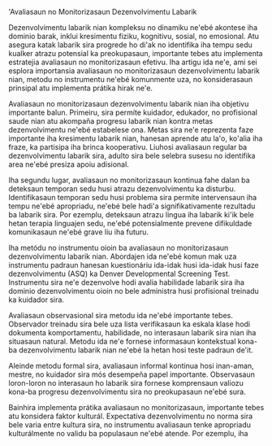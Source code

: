 'Avaliasaun no Monitorizasaun Dezenvolvimentu Labarik

Dezenvolvimentu labarik nian kompleksu no dinamiku ne'ebé akontese iha dominio barak, inklui kresimentu fiziku, kognitivu, sosial, no emosional. Atu asegura katak labarik sira progrede ho di'ak no identifika iha tempu sedu kualker atrazu potensial ka preokupasaun, importante tebes atu implementa estratejia avaliasaun no monitorizasaun efetivu. Iha artigu ida ne'e, ami sei esplora importansia avaliasaun no monitorizasaun dezenvolvimentu labarik nian, metodu no instrumentu ne'ebé komunmente uza, no konsiderasaun prinsipal atu implementa prátika hirak ne'e.

Avaliasaun no monitorizasaun dezenvolvimentu labarik nian iha objetivu importante balun. Primeiru, sira permíte kuidador, edukador, no profisional saude nian atu akompaña progresu labarik nian kontra metas dezenvolvimentu ne'ebé estabelese ona. Metas sira ne'e reprezenta faze importante iha kresimentu labarik nian, hanesan aprende atu la'o, ko'alia iha fraze, ka partisipa iha brinca kooperativu. Liuhosi avaliasaun regular ba dezenvolvimentu labarik sira, adulto sira bele selebra susesu no identifika area ne'ebé presiza apoiu adisional.

Iha segundu lugar, avaliasaun no monitorizasaun kontinua fahe dalan ba deteksaun temporan sedu husi atrazu dezenvolvimentu ka disturbu. Identifikasaun temporan sedu husi problema sira permíte intervensaun iha tempu ne'ebé apropriadu, ne'ebé bele hadi'a signifikativamente rezultadu ba labarik sira. Por ezemplu, deteksaun atrazu lingua iha labarik ki'ik bele hetan terapia linguajen sedu, ne'ebé potensialmente prevene difikuldade komunikasaun ne'ebé grave liu iha futuru.

Iha metódu no instrumentu oioin ba avaliasaun no monitorizasaun dezenvolvimentu labarik nian. Abordajen ida ne'ebé komun mak uza instrumentu padraun hanesan kuestionáriu ida-idak husi ida-idak husi faze dezenvolvimentu (ASQ) ka Denver Developmental Screening Test. Instrumentu sira ne'e dezenvolve hodi avalia habilidade labarik sira iha dominio dezenvolvimentu oioin no bele administra husi profisional treinadu ka kuidador sira.

Avaliasaun observasional sira metodu ida ne'ebé importante tebes. Observador treinadu sira bele uza lista verifikasaun ka eskala klase hodi dokumenta komportamentu, habilidade, no interasaun labarik sira nian iha situasaun natural. Metodu ida ne'e fornese informasaun kontekstual kona-ba dezenvolvimentu labarik nian ne'ebé la hetan hosi teste padraun de'it.

Aleinde metodu formal sira, avaliasaun informal kontinua hosi inan-aman, mestre, no kuidador sira mós desempeña papel importante. Observasaun loron-loron no interasaun ho labarik sira fornese komprensaun valiozu kona-ba progresu dezenvolvimentu sira no preokupasaun ne'ebé sura.

Bainhira implementa prátika avaliasaun no monitorizasaun, importante tebes atu konsidera faktor kulturál. Expectativa dezenvolvimentu no norma sira bele varia entre kultura sira, no instrumentu avaliasaun tenke apropriadu kulturálmente no validu ba populasaun ne'ebé atende. Por ezemplu, iha